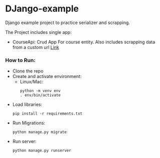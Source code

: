 # DJango-example

Django example project to practice serializer and scrapping.

The Project includes single app:

- CourseApi: Crud App For course entity. Also includes scrapping data from a custom url [Link](https://sysrev.cs.binghamton.edu/)

### How to Run:

- Clone the repo
- Create and activate environment:
  - Linux/Mac:
    ```
    python -m venv env
    . env/bin/activate
    ```
- Load libraries:
  ```
  pip install -r requirements.txt
  ```
- Run Migrations:
  ```
  python manage.py migrate
  ```
- Run server:
  ```
  python manage.py runserver
  ```
